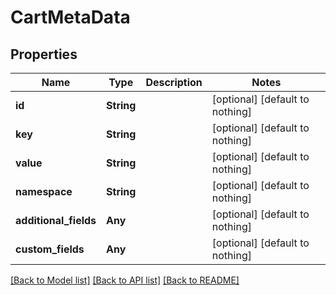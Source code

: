 # CartMetaData


## Properties
Name | Type | Description | Notes
------------ | ------------- | ------------- | -------------
**id** | **String** |  | [optional] [default to nothing]
**key** | **String** |  | [optional] [default to nothing]
**value** | **String** |  | [optional] [default to nothing]
**namespace** | **String** |  | [optional] [default to nothing]
**additional_fields** | **Any** |  | [optional] [default to nothing]
**custom_fields** | **Any** |  | [optional] [default to nothing]


[[Back to Model list]](../README.md#models) [[Back to API list]](../README.md#api-endpoints) [[Back to README]](../README.md)


